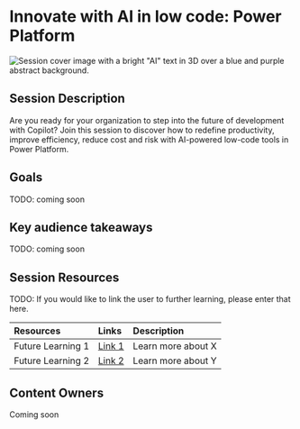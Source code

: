 # Innovate with AI in low code: Power Platform

![Session cover image with a bright "AI" text in 3D over a blue and purple abstract background.](img/BRK330InnovatwWithAI.png)

## Session Description

Are you ready for your organization to step into the future of development with Copilot? Join this session to discover how to redefine productivity, improve efficiency, reduce cost and risk with AI-powered low-code tools in Power Platform.

## Goals
TODO: coming soon

## Key audience takeaways
TODO: coming soon

## Session Resources
TODO: If you would like to link the user to further learning, please enter that here.

| Resources          | Links                             | Description        |
|:-------------------|:----------------------------------|:-------------------|
| Future Learning 1  | [Link 1](https://www.google.com/) | Learn more about X |
| Future Learning 2  | [Link 2](https://www.google.com/) | Learn more about Y |

## Content Owners
Coming soon

